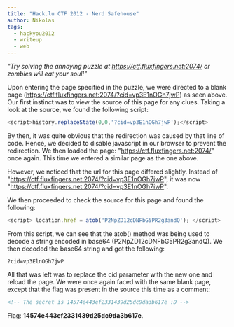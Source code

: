 ```yaml
---
title: "Hack.lu CTF 2012 - Nerd Safehouse"
author: Nikolas
tags:
  - hackyou2012
  - writeup
  - web
---
```


*"Try solving the annoying puzzle at https://ctf.fluxfingers.net:2074/ or
zombies will eat your soul!"*

Upon entering the page specified in the puzzle, we were directed to a blank page
(https://ctf.fluxfingers.net:2074/?cid=vp3E1nOGh7jwP) as seen above. Our first
instinct was to view the source of this page for any clues. Taking a look at the
source, we found the following script:

```javascript
<script>history.replaceState(0,0,'?cid=vp3E1nOGh7jwP');</script>
```

By then, it was quite obvious that the redirection was caused by that line of
code. Hence, we decided to disable javascript in our browser to prevent the
redirection. We then loaded the page: "https://ctf.fluxfingers.net:2074/" once
again. This time we entered a similar page as the one above.

However, we noticed that the url for this page differed slightly. Instead of
"https://ctf.fluxfingers.net:2074/?cid=vp3E1nOGh7jwP", it was now
"https://ctf.fluxfingers.net:2074/?cid=vp3E1nOGh7iwP".

We then proceeded to check the source for this page and found the following:

```javascript
<script> location.href = atob('P2NpZD12cDNFbG5PR2g3andQ'); </script>
```

From this script, we can see that the atob() method was being used to decode a
string encoded in base64 (P2NpZD12cDNFbG5PR2g3andQ). We then decoded the base64
string and got the following:

```
?cid=vp3ElnOGh7jwP
```

All that was left was to replace the cid parameter with the new one and reload
the page. We were once again faced with the same blank page, except that the
flag was present in the source this time as a comment:

```html
<!-- The secret is 14574e443ef2331439d25dc9da3b617e :D -->
```

Flag: **14574e443ef2331439d25dc9da3b617e**.



